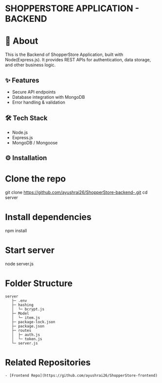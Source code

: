 # SHOPPERSTORE APPLICATION - BACKEND

# 🚀 About 

This is the Backend of ShopperStore Application, built with Node(Express.js).
It provides REST APIs for authentication, data storage, and other business logic.

## ✨ Features
- Secure API endpoints
- Database integration with MongoDB
- Error handling & validation


## 🛠 Tech Stack
- Node.js
- Express.js
- MongoDB / Mongoose


## ⚙️ Installation
# Clone the repo
git clone https://github.com/ayushrai26/ShopperStore-backend-.git
cd server

# Install dependencies
npm install

# Start server
node server.js



# Folder Structure
```
server
   ├─ .env
   ├─ hashing
   │  └─ bcrypt.js
   ├─ Model
   │  └─ item.js
   ├─ package-lock.json
   ├─ package.json
   ├─ routes
   │  ├─ auth.js
   │  └─ token.js
   └─ server.js
```

# Related Repositories
```
- [Frontend Repo](https://github.com/ayushrai26/ShopperStore-frontend)

